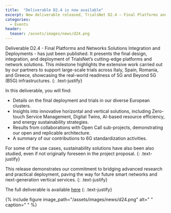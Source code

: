 ```yaml
---
title:  "Deliverable D2.4 is now available"
excerpt: New deliverable released, TrialsNet D2.4 – Final Platforms and Networks Solutions Integration and Deployments.
categories: 
  - Events
header:
  teaser: /assets/images/news/d24.png
---
```


Deliverable D2.4 - Final Platforms and Networks Solutions Integration and Deployments - has just been published. It presents the final design, integration, and deployment of TrialsNet’s cutting-edge platforms and network solutions. This milestone highlights the extensive work carried out by our partners to support large-scale trials across Italy, Spain, Romania, and Greece, showcasing the real-world readiness of 5G and Beyond 5G (B5G) infrastructures.
{: .text-justify}

In this deliverable, you will find:

- Details on the final deployment and trials in our diverse European clusters.
- Insights into innovative horizontal and vertical solutions, including Zero-touch Service Management, Digital Twins, AI-based resource efficiency, and energy sustainability strategies.
- Results from collaborations with Open Call sub-projects, demonstrating our open and replicable architecture.
- A summary of our contributions to 6G standardization activities.

For some of the use cases, sustainability solutions have also been also studied, even if not originally foreseen in the project proposal.
{: .text-justify}

This release demonstrates our commitment to bridging advanced research and practical deployment, paving the way for future smart networks and next-generation vertical services.
{: .text-justify}

The full deliverable is available [here](https://zenodo.org/records/15784124)
{: .text-justify}
 
{% include figure image_path="/assets/images/news/d24.png" alt=" " caption=" " %}
